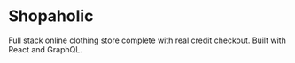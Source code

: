 # Shopaholic
Full stack online clothing store complete with real credit checkout.
Built with React and GraphQL.
